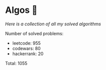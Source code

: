# Algos 🏯

_Here is a collection of all my solved algorithms_

Number of solved problems:
- leetcode: 955
- codewars: 80
- hackerrank: 20

Total: 1055
